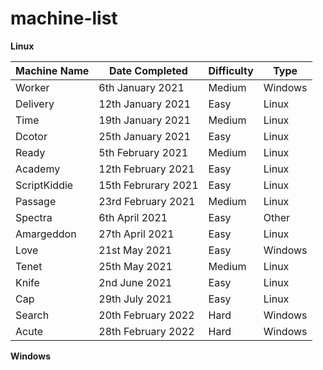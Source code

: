 # machine-list

**Linux**

| Machine Name | Date Completed      | Difficulty | Type    |
| ------------ | ------------------- | ---------- | ------- |
| Worker       | 6th January 2021    | Medium     | Windows |
| Delivery     | 12th January 2021   | Easy       | Linux   |
| Time         | 19th January 2021   | Medium     | Linux   |
| Dcotor       | 25th January 2021   | Easy       | Linux   |
| Ready        | 5th February 2021   | Medium     | Linux   |
| Academy      | 12th February 2021  | Easy       | Linux   |
| ScriptKiddie | 15th Februrary 2021 | Easy       | Linux   |
| Passage      | 23rd February 2021  | Medium     | Linux   |
| Spectra      | 6th April 2021      | Easy       | Other   |
| Amargeddon   | 27th April 2021     | Easy       | Linux   |
| Love         | 21st May 2021       | Easy       | Windows |
| Tenet        | 25th May 2021       | Medium     | Linux   |
| Knife        | 2nd June 2021       | Easy       | Linux   |
| Cap          | 29th July 2021      | Easy       | Linux   |
| Search       | 20th February 2022  | Hard       | Windows |
| Acute        | 28th February 2022  | Hard       | Windows |

**Windows**



